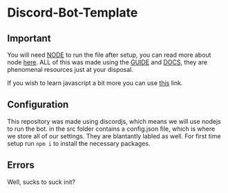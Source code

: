 # Discord-Bot-Template

## Important
You will need [NODE](https://nodejs.org/) to run the file after setup, you can read more about node [here](https://nodejs.org/en/about/).
ALL of this was made using the [GUIDE](https://discordjs.guide/) and [DOCS](https://discord.js.org/), they are phenomenal resources just at your disposal.

If you wish to learn javascript a bit more you can use [this](https://javascript.info) link.

## Configuration
This repository was made using discordjs, which means we will use nodejs to run the bot. in the src folder contains a config.json file, which is where we store all of our settings. They are blantantly labled as well.
For first time setup run `npm i` to install the necessary packages.

## Errors
Well, sucks to suck init?
